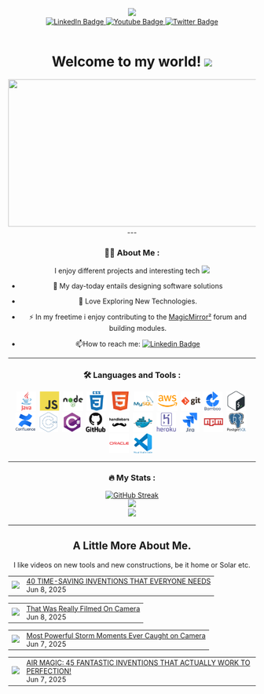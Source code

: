 <!--
**mumblebaj/mumblebaj** is a ✨ _special_ ✨ repository because its `README.md` (this file) appears on your GitHub profile.

Here are some ideas to get you started:

- 🔭 I’m currently working on ...
- 🌱 I’m currently learning ...
- 👯 I’m looking to collaborate on ...
- 🤔 I’m looking for help with ...
- 💬 Ask me about ...
- 📫 How to reach me: ...
- 😄 Pronouns: ...
- ⚡ Fun fact: ...
-->
<div id="header" align="center">
  <img src="https://media.giphy.com/media/M9gbBd9nbDrOTu1Mqx/giphy.gif" width="100"/>
  <div id="badges">
    <a href="https://www.linkedin.com/in/bernard-mumble/">
      <img src="https://img.shields.io/badge/LinkedIn-blue?style=for-the-badge&logo=linkedin&logoColor=white" alt="LinkedIn Badge"/>
    </a>
    <a href="https://www.youtube.com/channel/UCR4UsoNBqvBLqmIkDFSnCdA">
      <img src="https://img.shields.io/badge/YouTube-red?style=for-the-badge&logo=youtube&logoColor=white" alt="Youtube Badge"/>
    </a>
    <a href="https://twitter.com/BajMum">
      <img src="https://img.shields.io/badge/Twitter-blue?style=for-the-badge&logo=twitter&logoColor=white" alt="Twitter Badge"/>
    </a>
  </div>
  <img src="https://komarev.com/ghpvc/?username=mumblebaj&style=flat-square&color=blue" alt=""/>
  <h1>
  Welcome to my world!
  <img src="https://media.giphy.com/media/hvRJCLFzcasrR4ia7z/giphy.gif" width="30px"/>
</h1>
</div>
<div align="center">
  <img src="https://media.giphy.com/media/dWesBcTLavkZuG35MI/giphy.gif" width="600" height="300"/>
---

### :man_technologist: About Me :
I enjoy different projects and interesting tech <img src="https://media.giphy.com/media/WUlplcMpOCEmTGBtBW/giphy.gif" width="30">
- :telescope: My day-today entails designing software solutions

- :seedling: Love Exploring New Technologies.

- :zap: In my freetime i enjoy contributing to the [MagicMirror²](https://forum.magicmirror.builders/) forum and building modules.

- :mailbox:How to reach me: [![Linkedin Badge](https://img.shields.io/badge/LinkedIn-blue?style=flat&logo=Linkedin&logoColor=white)](https://www.linkedin.com/in/bernard-mumble/)

---

### :hammer_and_wrench: Languages and Tools :
<div>
  <img src="https://github.com/devicons/devicon/blob/master/icons/java/java-original-wordmark.svg" title="Java" alt="Java" width="40" height="40"/>&nbsp;
  <img src="https://github.com/devicons/devicon/blob/master/icons/javascript/javascript-original.svg" title="JavaScript" alt="JavaScript" width="40" height="40"/>&nbsp;
  <img src="https://github.com/devicons/devicon/blob/master/icons/nodejs/nodejs-original-wordmark.svg" title="NodeJS" alt="NodeJS" width="40" height="40"/>&nbsp;
  <img src="https://github.com/devicons/devicon/blob/master/icons/css3/css3-plain-wordmark.svg"  title="CSS3" alt="CSS" width="40" height="40"/>&nbsp;
  <img src="https://github.com/devicons/devicon/blob/master/icons/html5/html5-original.svg" title="HTML5" alt="HTML" width="40" height="40"/>&nbsp;
  <img src="https://github.com/devicons/devicon/blob/master/icons/mysql/mysql-original-wordmark.svg" title="MySQL"  alt="MySQL" width="40" height="40"/>&nbsp;
  <img src="https://github.com/devicons/devicon/blob/master/icons/amazonwebservices/amazonwebservices-plain-wordmark.svg" title="AWS" alt="AWS" width="40" height="40"/>&nbsp;
  <img src="https://github.com/devicons/devicon/blob/master/icons/git/git-original-wordmark.svg" title="Git" **alt="Git" width="40" height="40"/>
  <img src="https://github.com/devicons/devicon/blob/master/icons/bamboo/bamboo-original-wordmark.svg" title="Bamboo" alt="Bamboo" width="40" height="40"/>&nbsp;
  <img src="https://github.com/devicons/devicon/blob/master/icons/bash/bash-original.svg" title="Bash" alt="Bash" width="40" height="40"/>&nbsp;
  <img src="https://github.com/devicons/devicon/blob/master/icons/confluence/confluence-original-wordmark.svg" title="Confluence" alt="Confluence" width="40" height="40"/>&nbsp;
  <img src="https://github.com/devicons/devicon/blob/master/icons/cplusplus/cplusplus-line.svg" title="C++" alt="C++" width="40" height="40"/>&nbsp;
  <img src="https://github.com/devicons/devicon/blob/master/icons/csharp/csharp-original.svg" title="C#" alt="C#" width="40" height="40"/>&nbsp;
  <img src="https://github.com/devicons/devicon/blob/master/icons/github/github-original-wordmark.svg" title="Github" alt="Github" width="40" height="40"/>&nbsp;
  <img src="https://github.com/devicons/devicon/blob/master/icons/handlebars/handlebars-original-wordmark.svg" title="Handlebars" alt="Handlebars" width="40" height="40"/>&nbsp;
  <img src="https://github.com/devicons/devicon/blob/master/icons/docker/docker-original.svg" title="Docker" alt="Docker" width="40" height="40"/>&nbsp;
  <img src="https://github.com/devicons/devicon/blob/master/icons/heroku/heroku-original-wordmark.svg" title="Heroku"  alt="Heroku" width="40" height="40"/>&nbsp;
  <img src="https://github.com/devicons/devicon/blob/master/icons/jira/jira-original-wordmark.svg" title="Jira"  alt="Jira" width="40" height="40"/>&nbsp;
  <img src="https://github.com/devicons/devicon/blob/master/icons/npm/npm-original-wordmark.svg" title="NPM" alt="NPM" width="40" height="40"/>&nbsp;
  <img src="https://github.com/devicons/devicon/blob/master/icons/postgresql/postgresql-original-wordmark.svg" title="Postgresql" alt="Postgresql" width="40" height="40"/>&nbsp;
  <img src="https://github.com/devicons/devicon/blob/master/icons/oracle/oracle-original.svg" title="Oraclesql" alt="Oraclesql" width="40" height="40"/>&nbsp;
  <img src="https://github.com/devicons/devicon/blob/master/icons/vscode/vscode-original-wordmark.svg" title="VSCode" alt="VSCode" width="40" height="40"/>&nbsp;
  
 ---

### :fire: My Stats :
[![GitHub Streak](https://streak-stats.demolab.com/?user=mumblebaj&theme=dark)](https://git.io/streak-stats) <br>
<img src="https://readmestats.999857.xyz/api?username=mumblebaj&amp;hide_title=false&amp;hide_border=false&amp;show_icons=true&amp;include_all_commits=true&amp;count_private=true&amp;line_height=20&amp;theme=great-gatsby" style="max-width: 100%;"><br>
<img src="https://readmestats.999857.xyz/api/top-langs/?username=mumblebaj&amp;hide_title=false&amp;hide_border=false&amp;layout=compact&amp;langs_count=10&amp;&amp;theme=great-gatsby&amp;count_private=true&amp;custom_title=My%20all%20time%20Most%20Used%20Languages" style="max-width:100%;">
</div>

---
  ## A Little More About Me.
  I like videos on new tools and new constructions, be it home or Solar etc.

<!-- BLOG-POST-LIST:START --><table><tr><td><a href="https://www.youtube.com/watch?v=Idbk4WyPOsI"><img width="140px" src="https://i.ytimg.com/vi/Idbk4WyPOsI/mqdefault.jpg"></a></td>
<td><a href="https://www.youtube.com/watch?v=Idbk4WyPOsI">40 TIME-SAVING INVENTIONS THAT EVERYONE NEEDS</a><br/>Jun 8, 2025</td></tr></table>
<table><tr><td><a href="https://www.youtube.com/watch?v=t_biSBWiBm0"><img width="140px" src="https://i.ytimg.com/vi/t_biSBWiBm0/mqdefault.jpg"></a></td>
<td><a href="https://www.youtube.com/watch?v=t_biSBWiBm0">That Was Really Filmed On Camera</a><br/>Jun 8, 2025</td></tr></table>
<table><tr><td><a href="https://www.youtube.com/watch?v=KU9aTgocsZA"><img width="140px" src="https://i.ytimg.com/vi/KU9aTgocsZA/mqdefault.jpg"></a></td>
<td><a href="https://www.youtube.com/watch?v=KU9aTgocsZA">Most Powerful Storm Moments Ever Caught on Camera</a><br/>Jun 7, 2025</td></tr></table>
<table><tr><td><a href="https://www.youtube.com/watch?v=5w23lLTEXPU"><img width="140px" src="https://i.ytimg.com/vi/5w23lLTEXPU/mqdefault.jpg"></a></td>
<td><a href="https://www.youtube.com/watch?v=5w23lLTEXPU">AIR MAGIC: 45 FANTASTIC INVENTIONS THAT ACTUALLY WORK TO PERFECTION!</a><br/>Jun 7, 2025</td></tr></table>
<!-- BLOG-POST-LIST:END -->
